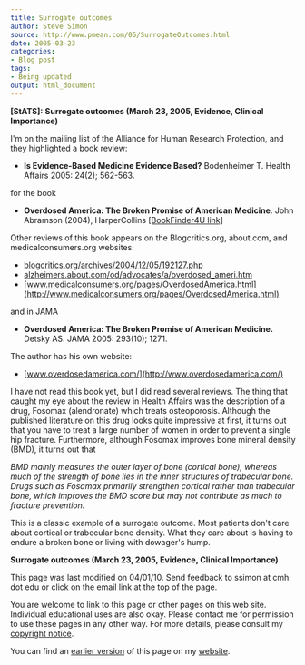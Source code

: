 ```yaml
---
title: Surrogate outcomes
author: Steve Simon
source: http://www.pmean.com/05/SurrogateOutcomes.html
date: 2005-03-23
categories:
- Blog post
tags:
- Being updated
output: html_document
---
```

**[StATS]:** **Surrogate outcomes (March 23, 2005,
Evidence, Clinical Importance)**

I'm on the mailing list of the Alliance for Human Research
Protection, and they highlighted a book review:

- **Is Evidence-Based Medicine Evidence Based?** Bodenheimer T.
Health Affairs 2005: 24(2); 562-563.

for the book

- **Overdosed America: The Broken Promise of American Medicine**.
John Abramson (2004), HarperCollins [\[BookFinder4U
link\]](http://www.bookfinder4u.com/detail/0060568526.html)

Other reviews of this book appears on the Blogcritics.org, about.com,
and medicalconsumers.org websites:

- [blogcritics.org/archives/2004/12/05/192127.php](http://blogcritics.org/archives/2004/12/05/192127.php)
- [alzheimers.about.com/od/advocates/a/overdosed\_ameri.htm](http://alzheimers.about.com/od/advocates/a/overdosed_ameri.htm)
- [www.medicalconsumers.org/pages/OverdosedAmerica.html](http://www.medicalconsumers.org/pages/OverdosedAmerica.html)

and in JAMA

- **Overdosed America: The Broken Promise of American Medicine.**
Detsky AS. JAMA 2005: 293(10); 1271.

The author has his own website:

- [www.overdosedamerica.com/](http://www.overdosedamerica.com/)

I have not read this book yet, but I did read several reviews. The
thing that caught my eye about the review in Health Affairs was the
description of a drug, Fosomax (alendronate) which treats
osteoporosis. Although the published literature on this drug looks
quite impressive at first, it turns out that you have to treat a large
number of women in order to prevent a single hip fracture.
Furthermore, although Fosomax improves bone mineral density (BMD), it
turns out that

*BMD mainly measures the outer layer of bone (cortical bone),
whereas much of the strength of bone lies in the inner structures of
trabecular bone. Drugs such as Fosamax primarily strengthen cortical
rather than trabecular bone, which improves the BMD score but may
not contribute as much to fracture prevention.*

This is a classic example of a surrogate outcome. Most patients don't
care about cortical or trabecular bone density. What they care about
is having to endure a broken bone or living with dowager's hump.

**Surrogate outcomes (March 23, 2005, Evidence, Clinical Importance)**

This page was last modified on 04/01/10. Send feedback to ssimon at cmh
dot edu or click on the email link at the top of the page.

You are welcome to link to this page or other pages on this web site.
Individual educational uses are also okay. Please contact me for
permission to use these pages in any other way. For more details, please
consult my [copyright notice](../00/copyright.html).

You can find an [earlier version][sim1] of this page on my [website][sim2].

[sim1]: http://www.pmean.com/05/SurrogateOutcomes.html
[sim2]: http://www.pmean.com
